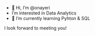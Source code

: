 - 👋 Hi, I’m @onayeri
- I’m interested in Data Analytics
- 🌱 I’m currently learning Pyhton & SQL

I look forward to meeting you!

<!---
onayeri/onayeri is a ✨ special ✨ repository because its `README.md` (this file) appears on your GitHub profile.
You can click the Preview link to take a look at your changes.
--->
